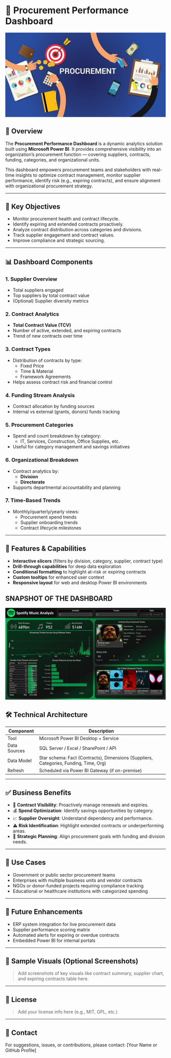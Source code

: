 # 🚀 Procurement Performance Dashboard 

![](https://github.com/BERLINSAMUELRAJ/PROCUREMENT_PERFORMANCE_DASHBOARD/blob/main/1681833361480.jpeg)
## 📌 Overview

The **Procurement Performance Dashboard** is a dynamic analytics solution built using **Microsoft Power BI**. It provides comprehensive visibility into an organization’s procurement function — covering suppliers, contracts, funding, categories, and organizational units.

This dashboard empowers procurement teams and stakeholders with real-time insights to optimize contract management, monitor supplier performance, identify risk (e.g., expiring contracts), and ensure alignment with organizational procurement strategy.

---

## 🎯 Key Objectives

- Monitor procurement health and contract lifecycle.
- Identify expiring and extended contracts proactively.
- Analyze contract distribution across categories and divisions.
- Track supplier engagement and contract values.
- Improve compliance and strategic sourcing.

---

## 📊 Dashboard Components

### 1. Supplier Overview
- Total suppliers engaged
- Top suppliers by total contract value
- (Optional) Supplier diversity metrics

### 2. Contract Analytics
- **Total Contract Value (TCV)**
- Number of active, extended, and expiring contracts
- Trend of new contracts over time

### 3. Contract Types
- Distribution of contracts by type:
  - Fixed Price
  - Time & Material
  - Framework Agreements
- Helps assess contract risk and financial control

### 4. Funding Stream Analysis
- Contract allocation by funding sources
- Internal vs external (grants, donors) funds tracking

### 5. Procurement Categories
- Spend and count breakdown by category:
  - IT, Services, Construction, Office Supplies, etc.
- Useful for category management and savings initiatives

### 6. Organizational Breakdown
- Contract analytics by:
  - **Division**
  - **Directorate**
- Supports departmental accountability and planning

### 7. Time-Based Trends
- Monthly/quarterly/yearly views:
  - Procurement spend trends
  - Supplier onboarding trends
  - Contract lifecycle milestones

---

## 🧠 Features & Capabilities

- **Interactive slicers** (filters by division, category, supplier, contract type)
- **Drill-through capabilities** for deep data exploration
- **Conditional formatting** to highlight at-risk or expiring contracts
- **Custom tooltips** for enhanced user context
- **Responsive layout** for web and desktop Power BI environments

## SNAPSHOT OF THE DASHBOARD

![](https://github.com/BERLINSAMUELRAJ/SPOTIFY-MUSIC-ANALYSIS/blob/main/SPOTIFY%20DASHBAORD%20SCREENSHOT.png)

## 🛠 Technical Architecture

| Component     | Description                              |
|---------------|------------------------------------------|
| Tool          | Microsoft Power BI Desktop + Service     |
| Data Sources  | SQL Server / Excel / SharePoint / API    |
| Data Model    | Star schema: Fact (Contracts), Dimensions (Suppliers, Categories, Funding, Time, Org) |
| Refresh       | Scheduled via Power BI Gateway (if on-premise) |

---

## ✅ Business Benefits

- 📌 **Contract Visibility**: Proactively manage renewals and expiries.
- 💰 **Spend Optimization**: Identify savings opportunities by category.
- 📈 **Supplier Oversight**: Understand dependency and performance.
- ⚠️ **Risk Identification**: Highlight extended contracts or underperforming areas.
- 🧩 **Strategic Planning**: Align procurement goals with funding and division needs.

---

## 💼 Use Cases

- Government or public sector procurement teams
- Enterprises with multiple business units and vendor contracts
- NGOs or donor-funded projects requiring compliance tracking
- Educational or healthcare institutions with categorized spending

---

## 🌱 Future Enhancements

- ERP system integration for live procurement data
- Supplier performance scoring matrix
- Automated alerts for expiring or overdue contracts
- Embedded Power BI for internal portals

---

## 📂 Sample Visuals (Optional Screenshots)

> Add screenshots of key visuals like contract summary, supplier chart, and expiring contracts table here.

---

## 🧾 License

> Add your license info here (e.g., MIT, GPL, etc.)

---

## 📧 Contact

For suggestions, issues, or contributions, please contact: [Your Name or GitHub Profile]

